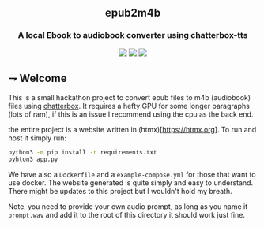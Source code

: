 
<div align="center">

## epub2m4b

### A local Ebook to audiobook converter using chatterbox-tts

![](https://img.shields.io/badge/docker-2496ED.svg?style=for-the-badge&logoColor=white&logo=docker)
![](https://img.shields.io/badge/htmx-3366CC.svg?style=for-the-badge&logoColor=white&logo=htmx)
![](https://img.shields.io/badge/pytoch-EE4C2C.svg?style=for-the-badge&logoColor=white&logo=pytorch)
</div>

## ⇁  Welcome

This is a small hackathon project to convert epub files to m4b (audiobook) files using [chatterbox](https://github.com/resemble-ai/chatterbox). It requires a hefty GPU for some longer paragraphs (lots of ram), if this is an issue I recommend using the cpu as the back end.

the entire project is a website written in (htmx)[https://htmx.org]. To run and host it simply run:
```bash
python3 -m pip install -r requirements.txt
pyhton3 app.py
```

We have also a `Dockerfile` and a `example-compose.yml` for those that want to use docker. The website generated is quite simply and easy to understand. There might be updates to this project but I wouldn't hold my breath.

Note, you need to provide your own audio prompt, as long as you name it `prompt.wav` and add it to the root of this directory it should work just fine.

